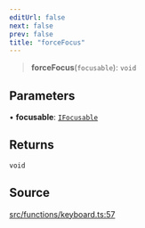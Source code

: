 ```yaml
---
editUrl: false
next: false
prev: false
title: "forceFocus"
---
```


> **forceFocus**(`focusable`): `void`

## Parameters

• **focusable**: [`IFocusable`](/api/interfaces/ifocusable/)

## Returns

`void`

## Source

[src/functions/keyboard.ts:57](https://github.com/relishinc/dill-pixel/blob/10f512f7f577ca5e74162827f11215b28df5ca97/src/functions/keyboard.ts#L57)
